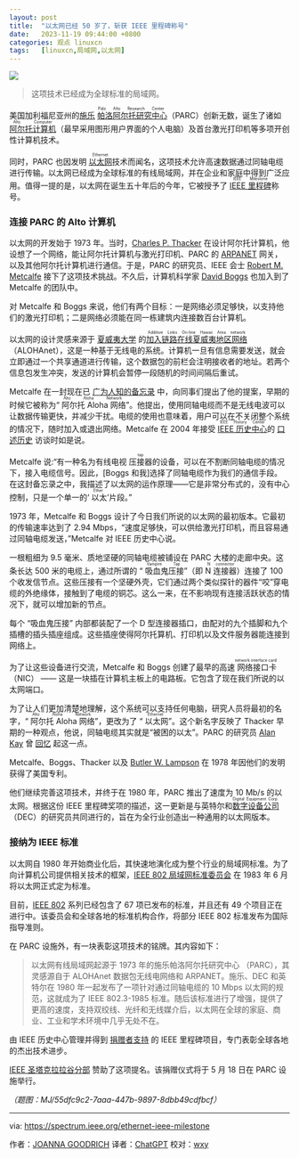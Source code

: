 ```yaml
---
layout: post
title:	"以太网已经 50 岁了，斩获 IEEE 里程碑称号"
date:	2023-11-19 09:44:00 +0800 
categories:	观点 linuxcn 
tags:	[linuxcn,局域网,以太网]
---
```



![](/Asserts/Images//attachment/album/202311/19/094328gprznvlpkrncyzml.png)



> 
> 这项技术已经成为全球标准的局域网。
> 
> 
> 


美国加利福尼亚州的[施乐](https://www.xerox.com/en-us)<ruby> <a href="https://spectrum.ieee.org/xerox-parc">  帕洛阿尔托研究中心 </a> <rt>  Palo Alto Research Center </rt></ruby>（PARC）创新无数，诞生了诸如 <ruby> <a href="https://spectrum.ieee.org/xerox-alto">  阿尔托计算机 </a> <rt>  Alto Computer </rt></ruby>（最早采用图形用户界面的个人电脑）及首台激光打印机等多项开创性计算机技术。


同时，PARC 也因发明 <ruby> <a href="https://ethw.org/Ethernet">  以太网 </a> <rt>  Ethernet </rt></ruby> 技术而闻名，这项技术允许高速数据通过同轴电缆进行传输。以太网已经成为全球标准的有线局域网，并在企业和家庭中得到广泛应用。值得一提的是，以太网在诞生五十年后的今年，它被授予了 <ruby> <a href="https://ieeemilestones.ethw.org/Milestone-Proposal:Ethernet_Local_Area_Network_(LAN),_1973-1985">  IEEE 里程碑 </a> <rt>  IEEE Milestone </rt></ruby> 称号。


### 连接 PARC 的 Alto 计算机


以太网的开发始于 1973 年。当时，[Charles P. Thacker](https://amturing.acm.org/award_winners/thacker_1336106.cfm) 在设计阿尔托计算机，他设想了一个网络，能让阿尔托计算机与激光打印机、PARC 的 [ARPANET](https://ethw.org/ARPANET) 网关，以及其他阿尔托计算机进行通信。于是，PARC 的研究员、IEEE 会士 [Robert M. Metcalfe](https://ethw.org/Robert_M._Metcalfe) 接下了这项技术挑战。不久后，计算机科学家 [David Boggs](https://ethw.org/David_Boggs) 也加入到了 Metcalfe 的团队中。


对 Metcalfe 和 Boggs 来说，他们有两个目标：一是网络必须足够快，以支持他们的激光打印机；二是网络必须能在同一栋建筑内连接数百台计算机。


以太网的设计灵感来源于 [夏威夷大学](https://www.hawaii.edu/) 的 <ruby> <a href="https://spectrum.ieee.org/alohanet-introduced-random-access-protocols-to-the-computing-world">  加入链路在线夏威夷地区网络 </a> <rt>  Additive Links On-line Hawaii Area network </rt></ruby>（ALOHAnet），这是一种基于无线电的系统。计算机一旦有信息需要发送，就会立即通过一个共享通道进行传输，这个数据包的前栏会注明接收者的地址。若两个信息包发生冲突，发送的计算机会暂停一段随机的时间间隔后重试。


Metcalfe 在一封现在已 [广为人知的备忘录](https://ieeemilestones.ethw.org/w/images/a/af/Ref1_PARC_Ethernet_Memo_1973.pdf) 中，向同事们提出了他的提案，早期的时候它被称为“<ruby> 阿尔托 Aloha 网络 <rt>  Alto Aloha Network </rt></ruby>”。他提出，使用同轴电缆而不是无线电波可以让数据传输更快，并减少干扰。电缆的使用也意味着，用户可以在不关闭整个系统的情况下，随时加入或退出网络。Metcalfe 在 2004 年接受 <ruby> <a href="https://www.ieee.org/about/history-center/">  IEEE 历史中心 </a> <rt>  IEEE History Center </rt></ruby> 的 [口述历史](https://ethw.org/Oral-History:Robert_Metcalfe) 访谈时如是说。


Metcalfe 说:“有一种名为有线电视 <ruby> 压接器 <rt>  tap </rt></ruby> 的设备，可以在不割断同轴电缆的情况下，接入电缆信号。因此，[Boggs 和我]选择了同轴电缆作为我们的通信手段。在这封备忘录之中，我描述了以太网的运作原理——它是非常分布式的，没有中心控制，只是一个单一的‘<ruby> 以太 <rt>  Ether </rt></ruby>’片段。”


1973 年，Metcalfe 和 Boggs 设计了今日我们所说的以太网的最初版本。它最初的传输速率达到了 2.94 Mbps，“速度足够快，可以供给激光打印机，而且容易通过同轴电缆发送，”Metcalfe 对 IEEE 历史中心说。


一根粗细为 9.5 毫米、质地坚硬的同轴电缆被铺设在 PARC 大楼的走廊中央。这条长达 500 米的电缆上，通过所谓的 “<ruby> 吸血鬼压接 <rt>  Vampire Tap </rt></ruby>”（即 <ruby> N 连接器 <rt>  N connector </rt></ruby>）连接了 100 个收发信节点。这些压接有一个坚硬外壳，它们通过两个类似探针的器件“咬”穿电缆的外绝缘体，接触到了电缆的铜芯。这么一来，在不影响现有连接活跃状态的情况下，就可以增加新的节点。


每个 “吸血鬼压接” 内部都装配了一个 D 型连接器插口，由配对的九个插脚和九个插槽的插头插座组成。这些插座使得阿尔托算机、打印机以及文件服务器能连接到网络上。


为了让这些设备进行交流，Metcalfe 和 Boggs 创建了最早的高速<ruby> 网络接口卡 <rt>  network interface card </rt></ruby>（NIC） —— 这是一块插在计算机主板上的电路板。它包含了现在我们所说的以太网端口。


为了让人们更加清楚地理解，这个系统可以支持任何电脑，研究人员将最初的名字，“<ruby> 阿尔托 Aloha 网络 <rt>  Alto Aloha Network </rt></ruby>”，更改为了 “<ruby> 以太网 <rt>  Ethernet </rt></ruby>”。这个新名字反映了 Thacker 早期的一种观点，他说，同轴电缆其实就是“被困的以太”。PARC 的研究员 [Alan Kay](https://amturing.acm.org/award_winners/kay_3972189.cfm) 曾 [回忆](https://spectrum.ieee.org/xerox-parc) 起这一点。


Metcalfe、Boggs、Thacker 以及 [Butler W. Lampson](https://amturing.acm.org/award_winners/lampson_1142421.cfm) 在 1978 年因他们的发明获得了美国专利。


他们继续完善这项技术，并终于在 1980 年，PARC 推出了速度为 10 Mb/s 的以太网。根据这份 IEEE 里程碑奖项的描述，这一更新是与英特尔和 <ruby> <a href="https://en.wikipedia.org/wiki/Digital_Equipment_Corporation">  数字设备公司 </a> <rt>  Digital Equipment Corp. </rt></ruby>（DEC）的研究员共同进行的，旨在为全行业创造出一种通用的以太网版本。


### 接纳为 IEEE 标准


以太网自 1980 年开始商业化后，其快速地演化成为整个行业的局域网标准。为了向计算机公司提供相关技术的框架，[IEEE 802 局域网标准委员会](https://grouper.ieee.org/groups/802/es-ecsg/) 在 1983 年 6 月将以太网正式定为标准。


目前，[IEEE 802](https://www.ieee802.org/#:~:text=The%20IEEE%20802%20LAN%2FMAN,them%20on%20a%20global%20basis.) 系列已经包含了 67 项已发布的标准，并且还有 49 个项目正在进行中。该委员会和全球各地的标准机构合作，将部分 IEEE 802 标准发布为国际指导准则。


在 PARC 设施外，有一块表彰这项技术的铭牌。其内容如下：



> 
> 以太网有线局域网起源于 1973 年的施乐帕洛阿尔托研究中心 （PARC），其灵感源自于 ALOHAnet 数据包无线电网络和 ARPANET。施乐、DEC 和英特尔在 1980 年一起发布了一项针对通过同轴电缆的 10 Mbps 以太网的规范，这就成为了 IEEE 802.3-1985 标准。随后该标准进行了增强，提供了更高的速度，支持双绞线、光纤和无线媒介后，以太网在全球的家庭、商业、工业和学术环境中几乎无处不在。
> 
> 
> 


由 IEEE 历史中心管理并得到 [捐赠者支持](https://www.ieeefoundation.org/donate_history) 的 IEEE 里程碑项目，专门表彰全球各地的杰出技术进步。


[IEEE 圣塔克拉拉谷分部](https://ieeescv.org/) 赞助了这项提名。该捐赠仪式将于 5 月 18 日在 PARC 设施举行。


*（题图：MJ/55dfc9c2-7aaa-447b-9897-8dbb49cdfbcf）*




---


via: <https://spectrum.ieee.org/ethernet-ieee-milestone>


作者：[JOANNA GOODRICH](https://spectrum.ieee.org/u/joanna-goodrich) 译者：[ChatGPT](https://linux.cn/lctt/ChatGPT) 校对：[wxy](https://github.com/wxy)
